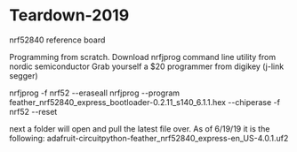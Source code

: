 # Teardown-2019
nrf52840 reference board


Programming from scratch.
Download nrfjprog command line utility from nordic semiconductor
Grab yourself a $20 programmer from digikey (j-link segger)

nrfjprog -f nrf52 --eraseall
nrfjprog --program feather_nrf52840_express_bootloader-0.2.11_s140_6.1.1.hex --chiperase -f nrf52 --reset

next a folder will open and pull the latest file over. As of 6/19/19 it is the following:
adafruit-circuitpython-feather_nrf52840_express-en_US-4.0.1.uf2
